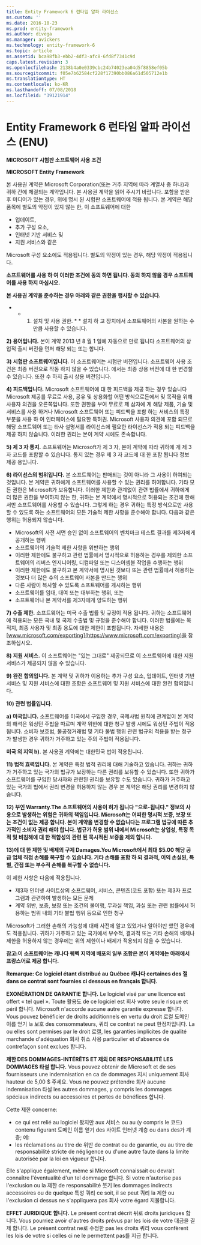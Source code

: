 ```yaml
---
title: Entity Framework 6 런타임 알파 라이선스
ms.custom: ''
ms.date: 2016-10-23
ms.prod: entity-framework
ms.author: divega
ms.manager: avickers
ms.technology: entity-framework-6
ms.topic: article
ms.assetid: bca98fb3-ebb2-4df3-afc8-6fd8f7341c9d
caps.latest.revision: 3
ms.openlocfilehash: 2138b4a0e0339cbc24b74023ea04d5f8858ef05b
ms.sourcegitcommit: f05e7b62584cf228f17390bb086a61d505712e1b
ms.translationtype: HT
ms.contentlocale: ko-KR
ms.lasthandoff: 07/08/2018
ms.locfileid: "39121914"
---
```

# <a name="entity-framework-6-runtime-alpha-license-enu"></a>Entity Framework 6 런타임 알파 라이선스 (ENU)
**MICROSOFT 시험판 소프트웨어 사용 조건**

**MICROSOFT Entity Framework**

본 사용권 계약은 Microsoft Corporation(또는 거주 지역에 따라 계열사 중 하나)과 귀하 간에 체결되는 계약입니다. 본 사용권 계약을 읽어 주시기 바랍니다. 포함을 받은 후 미디어가 있는 경우, 위에 명시 된 시험판 소프트웨어에 적용 됩니다. 본 계약은 해당 품목에 별도의 약정이 있지 않는 한, 이 소프트웨어에 대한

-   업데이트,
-   추가 구성 요소,
-   인터넷 기반 서비스 및
-   지원 서비스와 같은

Microsoft 구성 요소에도 적용됩니다. 별도의 약정이 있는 경우, 해당 약정이 적용됩니다.

**소프트웨어를 사용 하 여 이러한 조건에 동의 하면 됩니다. 동의 하지 않을 경우 소프트웨어를 사용 하지 마십시오.**

**본 사용권 계약을 준수하는 경우 아래와 같은 권한을 행사할 수 있습니다.**

* * 1) 설치 및 사용 권한. * * 설치 하 고 장치에서 소프트웨어의 사본을 원하는 수 만큼 사용할 수 있습니다. 

**2) 용어입니다.** 본이 계약 2013 년 8 월 1 일에 자동으로 만료 됩니다 소프트웨어의 상업적 출시 버전을 먼저 해당 되는 또는 합니다.

**3) 시험판 소프트웨어입니다.** 이 소프트웨어는 시험판 버전입니다. 소프트웨어 사용 조건은 최종 버전으로 작동 하지 않을 수 있습니다. 에서는 최종 상용 버전에 대 한 변경할 수 있습니다. 또한 수 하지 출시 상용 버전입니다.

**4) 피드백입니다.** Microsoft 소프트웨어에 대 한 피드백을 제공 하는 경우 있습니다 Microsoft 제공를 무료로 사용, 공유 및 상용화할 어떤 방식으로든에서 및 목적을 위해 사용자 의견을 오른쪽입니다. 또한 권한을 부여 무료로 제 삼자에 게 해당 제품, 기술 및 서비스를 사용 하거나 Microsoft 소프트웨어 또는 피드백을 포함 하는 서비스의 특정 부분을 사용 하 여 인터페이스에 필요한 특허권. Microsoft 사용자 의견에 포함 되므로 해당 소프트웨어 또는 타사 설명서를 라이선스에 필요한 라이선스가 적용 되는 피드백을 제공 하지 않습니다. 이러한 권리는 본이 계약 시에도 존속합니다.

**5) 제 3 자 통지.** 소프트웨어는 Microsoft가 제 3 자, 본이 계약에 따라 귀하에 게 제 3 자 코드를 포함할 수 있습니다.  통지 있는 경우 제 3 자 코드에 대 한 포함 됩니다 정보 제공 용입니다. 

**6) 라이선스의 범위입니다.** 본 소프트웨어는 판매되는 것이 아니라 그 사용이 허여되는 것입니다. 본 계약은 귀하에게 소프트웨어를 사용할 수 있는 권리를 허여합니다. 기타 모든 권한은 Microsoft가 보유합니다. 이러한 제한과 관계없이 관련 법률에서 귀하에게 더 많은 권한을 부여하지 않는 한, 귀하는 본 계약에서 명시적으로 허용되는 조건에 한해서만 소프트웨어를 사용할 수 있습니다. 그렇게 하는 경우 귀하는 특정 방식으로만 사용할 수 있도록 하는 소프트웨어의 모든 기술적 제한 사항을 준수해야 합니다. 다음과 같은 행위는 허용되지 않습니다.

-   Microsoft의 사전 서면 승인 없이 소프트웨어의 벤치마크 테스트 결과를 제3자에게 공개하는 행위
-   소프트웨어의 기술적 제한 사항을 위반하는 행위
-   이러한 제한에도 불구하고 관련 법률에서 명시적으로 허용하는 경우를 제외한 소프트웨어의 리버스 엔지니어링, 디컴파일 또는 디스어셈블 작업을 수행하는 행위
-   이러한 제한에도 불구하고 본 계약서에 명시된 것보다 또는 관련 법률에서 허용하는 것보다 더 많은 수의 소프트웨어 사본을 만드는 행위
-   다른 사람이 복사할 수 있도록 소프트웨어를 게시하는 행위
-   소프트웨어를 임대, 대여 또는 대부하는 행위, 또는
-   소프트웨어나 본 계약서를 제3자에게 양도하는 행위

**7) 수출 제한.** 소프트웨어는 미국 수출 법률 및 규정이 적용 됩니다. 귀하는 소프트웨어에 적용되는 모든 국내 및 국제 수출법 및 규정을 준수해야 합니다. 이러한 법률에는 목적지, 최종 사용자 및 최종 용도에 대한 제한이 포함됩니다. 자세한 내용은 [www.microsoft.com/exporting](https://www.microsoft.com/exporting)을 참조하십시오.

**8) 지원 서비스.** 이 소프트웨어는 "있는 그대로" 제공되므로 이 소프트웨어에 대한 지원 서비스가 제공되지 않을 수 있습니다.

**9) 완전 합의입니다.** 본 계약 및 귀하가 이용하는 추가 구성 요소, 업데이트, 인터넷 기반 서비스 및 지원 서비스에 대한 조항은 소프트웨어 및 지원 서비스에 대한 완전 합의입니다.

**10) 관련 법률입니다.**

**a) 미국입니다.** 소프트웨어를 미국에서 구입한 경우, 국제사법 원칙에 관계없이 본 계약의 해석은 워싱턴 주법을 따르며 계약 위반에 대한 청구 발생 시에도 워싱턴 주법이 적용됩니다. 소비자 보호법, 불공정거래법 및 기타 불법 행위 관련 법규의 적용을 받는 청구가 발생한 경우 귀하가 거주하고 있는 주의 주법이 적용됩니다.

**미국 외 지역 b).** 본 사용권 계약에는 대한민국 법이 적용됩니다.

**11) 법적 효력입니다.** 본 계약은 특정 법적 권리에 대해 기술하고 있습니다. 귀하는 귀하가 거주하고 있는 국가의 법규가 보장하는 다른 권리를 보유할 수 있습니다. 또한 귀하가 소프트웨어를 구입한 당사자와 관련된 권리를 보유할 수도 있습니다. 귀하가 거주하고 있는 국가의 법에서 권리 변경을 허용하지 않는 경우 본 계약은 해당 권리를 변경하지 않습니다.

**12) 부인 Warranty.The 소프트웨어의 사용이 허가 됩니다 "으로-됩니다." 정보의 사용으로 발생하는 위험은 귀하의 책임입니다. Microsoft는 어떠한 명시적 보증, 보장 또는 조건이 없는 제공 합니다. 본이 계약을 변경할 수 없습니다는 프로그램 법규에 따른 추가적인 소비자 권리 해야 합니다. 법규가 허용 범위 내에서 Microsoft는 상업성, 특정 목적 및 비침해에 대 한 적합성의 관련 된 묵시적된 보증을 제외 합니다.**

**13)에 대 한 제한 및 배제의 구제 Damages.You Microsoft에서 최대 $5.00 해당 공급 업체 직접 손해를 복구할 수 있습니다. 기타 손해를 포함 하 되 결과적, 이익 손실된, 특별, 간접 또는 부수적 손해를 복구할 수 없습니다.**

이 제한 사항은 다음에 적용됩니다.

-   제3자 인터넷 사이트상의 소프트웨어, 서비스, 콘텐츠(코드 포함) 또는 제3자 프로그램과 관련하여 발생하는 모든 문제
-   계약 위반, 보증, 보장 또는 조건의 불이행, 무과실 책임, 과실 또는 관련 법률에서 허용하는 범위 내의 기타 불법 행위 등으로 인한 청구

Microsoft가 그러한 손해의 가능성에 대해 사전에 알고 있었거나 알아야만 했던 경우에도 적용됩니다. 귀하가 거주하고 있는 국가에서 부수적, 결과적 또는 기타 손해의 배제나 제한을 허용하지 않는 경우에는 위의 제한이나 배제가 적용되지 않을 수 있습니다.

**참고:이 소프트웨어는 캐나다 퀘벡 지역에 배포의 일부 조항은 본이 계약에는 아래에서 프랑스어로 제공 합니다.**

**Remarque: Ce logiciel étant distribué au Québec 캐나다 certaines des 절 dans ce contrat sont fournies ci dessous en français 합니다.**

**EXONÉRATION DE GARANTIE 합니다.** Le logiciel visé par une licence est offert « tel quel ». Toute 활용도 de ce logiciel est 회사 votre seule risque et péril 합니다. Microsoft n'accorde aucune autre garantie expresse 합니다. Vous pouvez bénéficier de droits additionnels en vertu du droit 로컬 도메인 이름 얻기 la 보호 des consommateurs, 쿼리 ce contrat ne peut 한정자입니다. La ou elles sont permises par le droit 로캘, les garanties implicites de qualité marchande d'adéquation 회사 취소 사용 particulier et d'absence de contrefaçon sont exclues 합니다.

**제한 DES DOMMAGES-INTÉRÊTS ET 제외 DE RESPONSABILITÉ LES DOMMAGES 타설 합니다.** Vous pouvez obtenir de Microsoft et de ses fournisseurs une indemnisation en ca de dommages 지시 uniquement 회사 hauteur de 5,00 $ 주세요. Vous ne pouvez prétendre 회사 aucune indemnisation 타설 les autres dommages, y compris les dommages spéciaux indirects ou accessoires et pertes de bénéfices 합니다.

Cette 제한 concerne:

-   ce qui est relié au logiciel 봤지만 aux 서비스 ou au (y compris le 코드) contenu figurant 도메인 이름 얻기 des 사이트 인터넷 계층 ou dans des가 계층; 예:
-   les réclamations au titre de 위반 de contrat ou de garantie, ou au titre de responsabilité stricte de négligence ou d'une autre faute dans la limite autorisée par la loi en vigueur 합니다.

Elle s'applique également, même si Microsoft connaissait ou devrait connaître l'éventualité d'un tel dommage 합니다. Si votre n'autorise pas l'exclusion ou la 제한 de responsabilité 붓기 les dommages indirects accessoires ou de quelque 특성 쿼리 ce soit, il se peut 쿼리 la 제한 ou l'exclusion ci dessus ne s'appliquera pas 회사 votre égard 지불합니다.

**EFFET JURIDIQUE 합니다.** Le présent contrat décrit 뒤로 droits juridiques 합니다. Vous pourriez avoir d'autres droits prévus par les lois de votre 대금을 결제 합니다. Le présent contrat ne로 수정한 pas les droits 쿼리 vous confèrent les lois de votre si celles ci ne le permettent pas를 지급 합니다.
